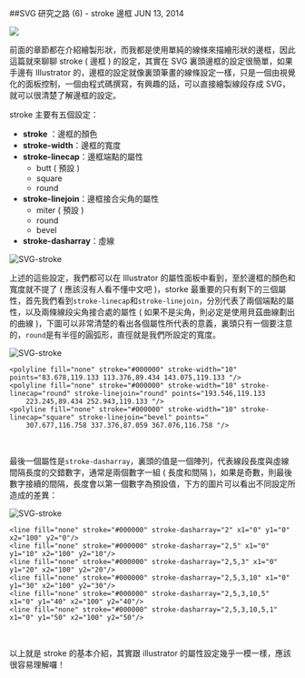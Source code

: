 <!-- @@master  = ../../_layout.html-->

<!-- @@block  =  jsBottom-->

<include src="../../_articles-js.html"></include>

<!-- @@close-->

<!-- @@block  =  css-->

<include src="../../_articles-css.html"></include>

<!-- @@close-->

<!-- @@block  =  articles-social-->

<include src="../../_articles-social.html"></include>

<!-- @@close-->

<!-- @@block  =  articles-footer-->

<include src="../../_articles.html"></include>

<!-- @@close-->

<!-- @@block  =  meta-->

<meta property="article:published_time" content="2014-06-13T23:55:00+01:00">

<meta name="keywords" content="SVG,stroke,邊框,形狀,向量">

<meta name="description" content="這篇就來聊聊 stroke ( 邊框 ) 的設定，其實在 SVG 裏頭邊框的設定很簡單，如果手邊有 Illustrator 的，邊框的設定就像裏頭筆畫的線條設定一樣，只是一個由視覺化的面板控制，一個由程式碼撰寫，有興趣的話，可以直接繪製線段存成 SVG，就可以很清楚了解邊框的設定。">

<meta itemprop="name" content="SVG 研究之路 (6) 邊框 - stroke - OXXO.STUDIO">

<meta itemprop="image" content="http://www.oxxostudio.tw/img/articles/201406/20140613_1_01.jpg">

<meta itemprop="description" content="這篇就來聊聊 stroke ( 邊框 ) 的設定，其實在 SVG 裏頭邊框的設定很簡單，如果手邊有 Illustrator 的，邊框的設定就像裏頭筆畫的線條設定一樣，只是一個由視覺化的面板控制，一個由程式碼撰寫，有興趣的話，可以直接繪製線段存成 SVG，就可以很清楚了解邊框的設定。">

<meta property="og:title" content="SVG 研究之路 (6) 邊框 - stroke - OXXO.STUDIO">

<meta property="og:url" content="http://www.oxxostudio.tw/articles/201406/svg-06-stroke.html">

<meta property="og:image" content="http://www.oxxostudio.tw/img/articles/201406/20140613_1_01.jpg">

<meta property="og:description" content="這篇就來聊聊 stroke ( 邊框 ) 的設定，其實在 SVG 裏頭邊框的設定很簡單，如果手邊有 Illustrator 的，邊框的設定就像裏頭筆畫的線條設定一樣，只是一個由視覺化的面板控制，一個由程式碼撰寫，有興趣的話，可以直接繪製線段存成 SVG，就可以很清楚了解邊框的設定。">

<title>SVG 研究之路 (6) - stroke 邊框 - OXXO.STUDIO</title> 

<!-- @@close-->

<!-- @@block  =  articles-content--> 

##SVG 研究之路 (6) - stroke 邊框 <span class="article-date" tag="web">JUN 13, 2014</span>

<img src="/img/articles/201406/20140613_1_01.jpg" class="preview-img">

前面的章節都在介紹繪製形狀，而我都是使用單純的線條來描繪形狀的邊框，因此這篇就來聊聊 stroke ( 邊框 ) 的設定，其實在 SVG 裏頭邊框的設定很簡單，如果手邊有 Illustrator 的，邊框的設定就像裏頭筆畫的線條設定一樣，只是一個由視覺化的面板控制，一個由程式碼撰寫，有興趣的話，可以直接繪製線段存成 SVG，就可以很清楚了解邊框的設定。

stroke 主要有五個設定：

- **stroke** ：邊框的顏色
- **stroke-width**：邊框的寬度
- **stroke-linecap**：邊框端點的屬性
	- butt ( 預設 )
	- square
	- round
- **stroke-linejoin**：邊框接合尖角的屬性
    - miter ( 預設 )
    - round
    - bevel 
- **stroke-dasharray**：虛線

![SVG-stroke](/img/articles/201406/20140613_1_02.png)

上述的這些設定，我們都可以在 Illustrator 的屬性面板中看到，至於邊框的顏色和寬度就不提了 ( 應該沒有人看不懂中文吧 )，storke 最重要的只有剩下的三個屬性，首先我們看到`stroke-linecap`和`stroke-linejoin`，分別代表了兩個端點的屬性，以及兩條線段尖角接合處的屬性 ( 如果不是尖角，則必定是使用貝茲曲線劃出的曲線 )，下圖可以非常清楚的看出各個屬性所代表的意義，裏頭只有一個要注意的，`round`是有半徑的圓弧形，直徑就是我們所設定的寬度。

![SVG-stroke](/img/articles/201406/20140613_1_03.png)

	<polyline fill="none" stroke="#000000" stroke-width="10" points="83.678,119.133 113.376,89.434 143.075,119.133 "/>
	<polyline fill="none" stroke="#000000" stroke-width="10" stroke-linecap="round" stroke-linejoin="round" points="193.546,119.133 
		223.245,89.434 252.943,119.133 "/>
	<polyline fill="none" stroke="#000000" stroke-width="10" stroke-linecap="square" stroke-linejoin="bevel" points="
		307.677,116.758 337.376,87.059 367.076,116.758 "/>

<br/>

最後一個屬性是`stroke-dasharray`，裏頭的值是一個陣列，代表線段長度與虛線間隔長度的交錯數字，通常是兩個數字一組 ( 長度和間隔 )，如果是奇數，則最後數字接續的間隔，長度會以第一個數字為預設值，下方的圖片可以看出不同設定所造成的差異：

![SVG-stroke](/img/articles/201406/20140613_1_04.png)

	<line fill="none" stroke="#000000" stroke-dasharray="2" x1="0" y1="0" x2="100" y2="0"/>
	<line fill="none" stroke="#000000" stroke-dasharray="2,5" x1="0" y1="10" x2="100" y2="10"/>
	<line fill="none" stroke="#000000" stroke-dasharray="2,5,3" x1="0" y1="20" x2="100" y2="20"/>
	<line fill="none" stroke="#000000" stroke-dasharray="2,5,3,10" x1="0" y1="30" x2="100" y2="30"/>
	<line fill="none" stroke="#000000" stroke-dasharray="2,5,3,10,5" x1="0" y1="40" x2="100" y2="40"/>
	<line fill="none" stroke="#000000" stroke-dasharray="2,5,3,10,5,1" x1="0" y1="50" x2="100" y2="50"/>

<br/>

以上就是 stroke 的基本介紹，其實跟 illustrator 的屬性設定幾乎一模一樣，應該很容易理解囉！

<!-- @@close-->


